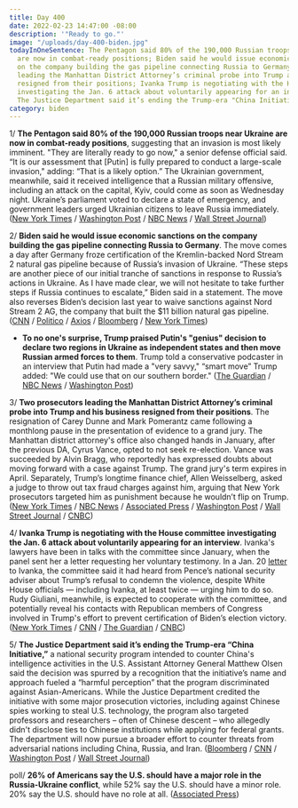 ```yaml
---
title: Day 400
date: 2022-02-23 14:47:00 -08:00
description: '"Ready to go."'
image: "/uploads/day-400-biden.jpg"
todayInOneSentence: The Pentagon said 80% of the 190,000 Russian troops near Ukraine
  are now in combat-ready positions; Biden said he would issue economic sanctions
  on the company building the gas pipeline connecting Russia to Germany; two prosecutors
  leading the Manhattan District Attorney’s criminal probe into Trump and his business
  resigned from their positions; Ivanka Trump is negotiating with the House committee
  investigating the Jan. 6 attack about voluntarily appearing for an interview; and
  The Justice Department said it’s ending the Trump-era "China Initiative."
category: biden
---
```


1/ **The Pentagon said 80% of the 190,000 Russian troops near Ukraine are now in combat-ready positions**, suggesting that an invasion is most likely imminent. "They are literally ready to go now," a senior defense official said. “It is our assessment that \[Putin\] is fully prepared to conduct a large-scale invasion," adding: “That is a likely option.” The Ukrainian government, meanwhile, said it received intelligence that a Russian military offensive, including an attack on the capital, Kyiv, could come as soon as Wednesday night. Ukraine’s parliament voted to declare a state of emergency, and government leaders urged Ukrainian citizens to leave Russia immediately. ([New York Times](https://www.nytimes.com/live/2022/02/23/world/russia-ukraine) / [Washington Post](https://www.washingtonpost.com/world/2022/02/23/russia-ukraine-updates/) / [NBC News](https://www.nbcnews.com/news/world/russia-ukraine-crisis-emergency-west-sanctions-invasion-rcna17298) / [Wall Street Journal](https://www.wsj.com/livecoverage/russia-ukraine-latest-news))

2/ **Biden said he would issue economic sanctions on the company building the gas pipeline connecting Russia to Germany**. The move comes a day after Germany froze certification of the Kremlin-backed Nord Stream 2 natural gas pipeline because of Russia’s invasion of Ukraine. “These steps are another piece of our initial tranche of sanctions in response to Russia’s actions in Ukraine. As I have made clear, we will not hesitate to take further steps if Russia continues to escalate,” Biden said in a statement. The move also reverses Biden’s decision last year to waive sanctions against Nord Stream 2 AG, the company that built the $11 billion natural gas pipeline. ([CNN](https://www.cnn.com/2022/02/23/politics/white-house-russia-sanctions/index.html) / [Politico](https://www.politico.com/news/2022/02/23/white-house-sanctions-nord-stream-2-pipeline-00010968) / [Axios](https://www.axios.com/nord-stream-2-sanctions-biden-russia-germany-4a07f91a-3c1d-4a50-9768-d932ea2886b7.html) / [Bloomberg](https://www.bloomberg.com/news/articles/2022-02-23/biden-to-expand-russia-sanctions-to-more-elites-nord-stream-2?sref=MIBMEEoj) / [New York Times](https://www.nytimes.com/2022/02/22/business/nord-stream-pipeline-germany-russia.html))

* **To no one's surprise, Trump praised Putin's "genius" decision to declare two regions in Ukraine as independent states and then move Russian armed forces to them**. Trump told a conservative podcaster in an interview that Putin had made a "very savvy," “smart move” Trump added: "We could use that on our southern border." ([The Guardian](https://www.theguardian.com/us-news/2022/feb/23/trump-putin-genius-russia-ukraine-crisis) / [NBC News](https://www.nbcnews.com/politics/politics-news/trump-praises-putins-genius-gop-fissures-grow-ukraine-crisis-rcna17259) / [Washington Post](https://www.washingtonpost.com/politics/2022/02/22/trump-reacts-putins-invasion-ukraine-exactly-youd-expect/))

3/ **Two prosecutors leading the Manhattan District Attorney’s criminal probe into Trump and his business resigned from their positions**. The resignation of Carey Dunne and Mark Pomerantz came following a monthlong pause in the presentation of evidence to a grand jury. The Manhattan district attorney's office also changed hands in January, after the previous DA, Cyrus Vance, opted to not seek re-election. Vance was succeeded by Alvin Bragg, who reportedly has expressed doubts about moving forward with a case against Trump. The grand jury's term expires in April. Separately, Trump’s longtime finance chief, Allen Weisselberg, asked a judge to throw out tax fraud charges against him, arguing that New York prosecutors targeted him as punishment because he wouldn’t flip on Trump. ([New York Times](https://www.nytimes.com/2022/02/23/nyregion/trump-ny-fraud-investigation.html) / [NBC News](https://www.nbcnews.com/politics/donald-trump/criminal-probe-trump-businesses-loses-top-prosecutors-rcna17428) / [Associated Press](https://apnews.com/article/business-new-york-donald-trump-807840fcf9592b72ac4523039bea4256) / [Washington Post](https://www.washingtonpost.com/national-security/2022/02/23/prosecutors-resign-trump-criminal-investigation/) / [Wall Street Journal](https://www.wsj.com/articles/two-prosecutors-in-new-york-investigation-of-donald-trump-resign-11645650257) / [CNBC](https://www.cnbc.com/2022/02/23/two-top-prosecutors-in-probe-of-trump-org-resign-from-manhattan-das-office.html))

4/ **Ivanka Trump is negotiating with the House committee investigating the Jan. 6 attack about voluntarily appearing for an interview**. Ivanka's lawyers have been in talks with the committee since January, when the panel sent her a letter requesting her voluntary testimony. In a Jan. 20 [letter](https://whatthefuckjusthappenedtoday.com/2022/01/20/day-366/#4-the-jan-6-committee-requested-volu) to Ivanka, the committee said it had heard from Pence’s national security adviser about Trump’s refusal to condemn the violence, despite White House officials — including Ivanka, at least twice — urging him to do so. Rudy Giuliani, meanwhile, is expected to cooperate with the committee, and potentially reveal his contacts with Republican members of Congress involved in Trump's effort to prevent certification of Biden’s election victory. ([New York Times](https://www.nytimes.com/2022/02/23/us/politics/ivanka-trump-jan-6-committee.html) / [CNN](https://www.cnn.com/2022/02/23/politics/ivanka-trump-january-6-committee/index.html) / [The Guardian](https://www.theguardian.com/us-news/2022/feb/22/giuliani-cooperate-january-6-committee) / [CNBC](https://www.cnbc.com/2022/02/23/ivanka-trump-in-negotiations-to-cooperate-with-jan-6-riot-probe.html))

5/ **The Justice Department said it’s ending the Trump-era “China Initiative,”** a national security program intended to counter China's intelligence activities in the U.S. Assistant Attorney General Matthew Olsen said the decision was spurred by a recognition that the initiative’s name and approach fueled a “harmful perception” that the program discriminated against Asian-Americans. While the Justice Department credited the initiative with some major prosecution victories, including against Chinese spies working to steal U.S. technology, the program also targeted professors and researchers – often of Chinese descent – who allegedly didn't disclose ties to Chinese institutions while applying for federal grants. The department will now pursue a broader effort to counter threats from adversarial nations including China, Russia, and Iran. ([Bloomberg](https://www.bloomberg.com/news/articles/2022-02-23/doj-ends-troubled-china-initiative-after-failures-criticism?sref=MIBMEEoj) / [CNN](https://www.cnn.com/2022/02/23/politics/justice-department-china/index.html) / [Washington Post](https://www.washingtonpost.com/national-security/2022/02/23/china-initivative-redo/) / [Wall Street Journal](https://www.wsj.com/articles/justice-department-shifts-approach-to-chinese-national-security-threats-11645646452))

poll/ **26% of Americans say the U.S. should have a major role in the Russia-Ukraine conflict**, while 52% say the U.S. should have a minor role. 20% say the U.S. should have no role at all. ([Associated Press](https://apnews.com/article/russia-ukraine-business-vladimir-putin-europe-election-2020-ac251d00b8979cebd0496374fc622a1b))